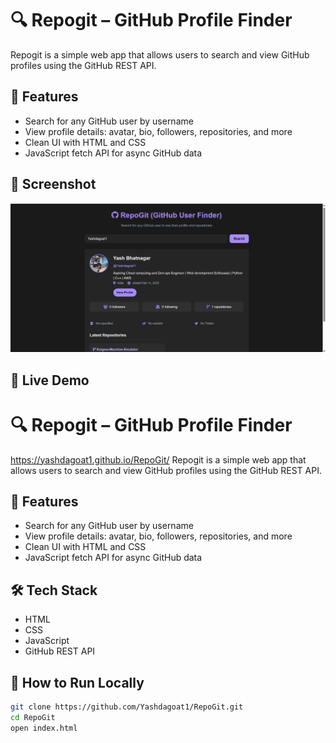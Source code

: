 # 🔍 Repogit – GitHub Profile Finder

Repogit is a simple web app that allows users to search and view GitHub profiles using the GitHub REST API.

## 🚀 Features
- Search for any GitHub user by username
- View profile details: avatar, bio, followers, repositories, and more
- Clean UI with HTML and CSS
- JavaScript fetch API for async GitHub data

## 📸 Screenshot
![Repogit UI](repogit.png.PNG)
## 🔗 Live Demo
# 🔍 Repogit – GitHub Profile Finder
https://yashdagoat1.github.io/RepoGit/
Repogit is a simple web app that allows users to search and view GitHub profiles using the GitHub REST API.

## 🚀 Features
- Search for any GitHub user by username
- View profile details: avatar, bio, followers, repositories, and more
- Clean UI with HTML and CSS
- JavaScript fetch API for async GitHub data


## 🛠️ Tech Stack
- HTML
- CSS
- JavaScript
- GitHub REST API

## 🧰 How to Run Locally
```bash
git clone https://github.com/Yashdagoat1/RepoGit.git
cd RepoGit
open index.html



